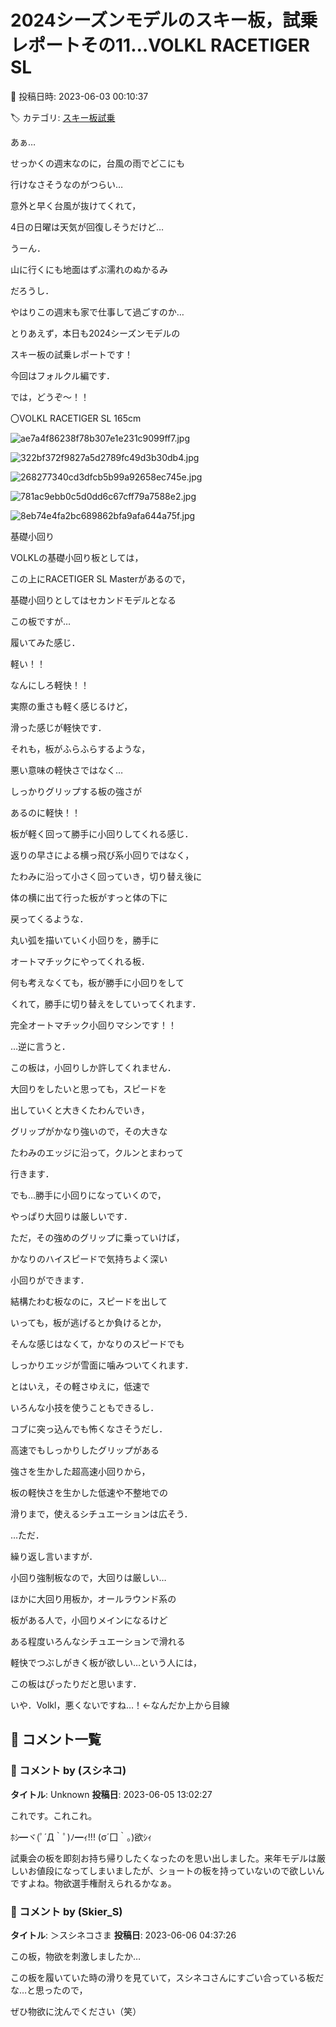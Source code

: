 # 2024シーズンモデルのスキー板，試乗レポートその11…VOLKL RACETIGER SL

📅 投稿日時: 2023-06-03 00:10:37

🏷️ カテゴリ: [スキー板試乗](c0bd8048615710cee890e403a36cc9a2b.md)

あぁ…


せっかくの週末なのに，台風の雨でどこにも


行けなさそうなのがつらい…





意外と早く台風が抜けてくれて，


4日の日曜は天気が回復しそうだけど…


うーん．


山に行くにも地面はずぶ濡れのぬかるみ


だろうし．


やはりこの週末も家で仕事して過ごすのか…





とりあえず，本日も2024シーズンモデルの


スキー板の試乗レポートです！


今回はフォルクル編です．





では，どうぞ～！！[]()





〇VOLKL RACETIGER SL 165cm







![ae7a4f86238f78b307e1e231c9099ff7.jpg](images/ae7a4f86238f78b307e1e231c9099ff7.jpg)









![322bf372f9827a5d2789fc49d3b30db4.jpg](images/322bf372f9827a5d2789fc49d3b30db4.jpg)









![268277340cd3dfcb5b99a92658ec745e.jpg](images/268277340cd3dfcb5b99a92658ec745e.jpg)









![781ac9ebb0c5d0dd6c67cff79a7588e2.jpg](images/781ac9ebb0c5d0dd6c67cff79a7588e2.jpg)









![8eb74e4fa2bc689862bfa9afa644a75f.jpg](images/8eb74e4fa2bc689862bfa9afa644a75f.jpg)







基礎小回り





VOLKLの基礎小回り板としては，


この上にRACETIGER SL Masterがあるので，


基礎小回りとしてはセカンドモデルとなる


この板ですが…





履いてみた感じ．


軽い！！


なんにしろ軽快！！


実際の重さも軽く感じるけど，


滑った感じが軽快です．





それも，板がふらふらするような，


悪い意味の軽快さではなく…


しっかりグリップする板の強さが


あるのに軽快！！


板が軽く回って勝手に小回りしてくれる感じ．





返りの早さによる横っ飛び系小回りではなく，


たわみに沿って小さく回っていき，切り替え後に


体の横に出て行った板がすっと体の下に


戻ってくるような．


丸い弧を描いていく小回りを，勝手に


オートマチックにやってくれる板．





何も考えなくても，板が勝手に小回りをして


くれて，勝手に切り替えをしていってくれます．


完全オートマチック小回りマシンです！！





…逆に言うと．


この板は，小回りしか許してくれません．


大回りをしたいと思っても，スピードを


出していくと大きくたわんでいき，


グリップがかなり強いので，その大きな


たわみのエッジに沿って，クルンとまわって


行きます．





でも…勝手に小回りになっていくので，


やっぱり大回りは厳しいです．





ただ，その強めのグリップに乗っていけば，


かなりのハイスピードで気持ちよく深い


小回りができます．


結構たわむ板なのに，スピードを出して


いっても，板が逃げるとか負けるとか，


そんな感じはなくて，かなりのスピードでも


しっかりエッジが雪面に噛みついてくれます．





とはいえ，その軽さゆえに，低速で


いろんな小技を使うこともできるし．


コブに突っ込んでも怖くなさそうだし．





高速でもしっかりしたグリップがある


強さを生かした超高速小回りから，


板の軽快さを生かした低速や不整地での


滑りまで，使えるシチュエーションは広そう．





…ただ．


繰り返し言いますが．


小回り強制板なので，大回りは厳しい…





ほかに大回り用板か，オールラウンド系の


板がある人で，小回りメインになるけど


ある程度いろんなシチュエーションで滑れる


軽快でつぶしがきく板が欲しい…という人には，


この板はぴったりだと思います．





いや．Volkl，悪くないですね…！←なんだか上から目線

## 💬 コメント一覧

### 💬 コメント by (スシネコ)
**タイトル**: Unknown
**投稿日**: 2023-06-05 13:02:27

これです。これこれ。

 ﾎｼ━ヾ(ﾟ´Д｀ﾟ)ﾉ━ｨ!!! (σ´囗｀｡)欲ｼｨ



試乗会の板を即刻お持ち帰りしたくなったのを思い出しました。来年モデルは厳しいお値段になってしまいましたが、ショートの板を持っていないので欲しいんですよね。物欲選手権耐えられるかなぁ。

### 💬 コメント by (Skier_S)
**タイトル**: ＞スシネコさま
**投稿日**: 2023-06-06 04:37:26

この板，物欲を刺激しましたか…

この板を履いていた時の滑りを見ていて，スシネコさんにすごい合っている板だな…と思ったので，

ぜひ物欲に沈んでください（笑）


